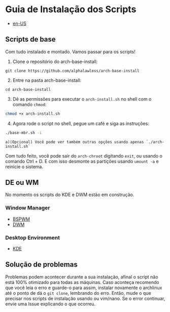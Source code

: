 # Guia de Instalação dos Scripts
* [en-US](../INSTALL.md)

## Scripts de base

Com tudo instalado e montado. Vamos passar para os scripts!

1. Clone o repositório do arch-base-install:
```
git clone https://github.com/alphalawless/arch-base-install
```
2. Entre na pasta arch-base-install:
```
cd arch-base-install
```
3. Dê as permissões para executar o `arch-install.sh` no shell com o comando `chmod`:
```sh
chmod +x arch-install.sh
```
4. Agora rode o script no shell, pegue um café e siga as instruções:
```sh
./base-mbr.sh -i
```
    a)(Opcional) Você pode ver também outras opções usando apenas `./arch-install.sh`

Com tudo feito, você pode sair do `arch-chroot` digitando `exit`, ou usando o comando Ctrl + D. E com isso desmonte as partições usando `umount -a` e reinicie o sistema.

## DE ou WM

No momento os scripts do KDE e DWM estão em construção.

### Window Manager
* [BSPWM](../bspwm)
* [DWM](../dwm)

### Desktop Environment
* [KDE](../kde)

## Solução de problemas

Problemas podem acontecer durante a sua instalação, afinal o script não está 100% otimizado para todas as máquinas. Caso aconteça recomendo que você leia o erro e guarde-o para assim, instalar novamente o archlinux até o ponto de dá o `git clone`, lembrando do erro. Então, mude o que precisar nos scripts de instalação usando ou vim/nano. Se o error continuar, envie uma Issue explicando o que ocorreu.
